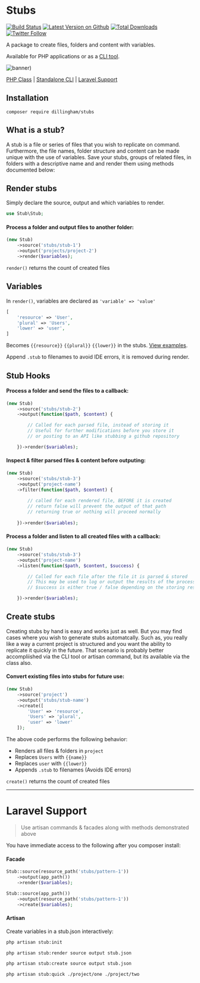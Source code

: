 # Stubs

[![Build Status](https://travis-ci.com/dillingham/stubs.svg?branch=master)](https://travis-ci.com/dillingham/stubs)
[![Latest Version on Github](https://img.shields.io/github/release/dillingham/stubs.svg?style=flat-square)](https://packagist.org/packages/dillingham/stubs)
[![Total Downloads](https://img.shields.io/packagist/dt/dillingham/stubs.svg?style=flat-square)](https://packagist.org/packages/dillingham/stubs) [![Twitter Follow](https://img.shields.io/twitter/follow/dillinghammm?color=%231da1f1&label=Twitter&logo=%231da1f1&logoColor=%231da1f1&style=flat-square)](https://twitter.com/dillinghammm)

A package to create files, folders and content with variables.

Available for PHP applications or as a [CLI tool](https://github.com/awesome-stubs/cli).

![banner)](https://user-images.githubusercontent.com/29180903/63984545-c7a81800-ca99-11e9-882e-fa99bd156389.png)

[PHP Class](https://github.com/dillingham/stubs#render-stubs) | [Standalone CLI](https://github.com/awesome-stubs/cli) | [Laravel Support](https://github.com/dillingham/stubs#laravel-support)

## Installation

```
composer require dillingham/stubs
```

## What is a stub?

A stub is a file or series of files that you wish to replicate on command. Furthermore, the file names, folder structure and content can be made unique with the use of variables. Save your stubs, groups of related files, in folders with a descriptive name and and render them using methods documented below:

## Render stubs

Simply declare the source, output and which variables to render.

```php
use Stub\Stub;
```
#### Process a folder and output files to another folder:
```php
(new Stub)
    ->source('stubs/stub-1')
    ->output('projects/project-2')
    ->render($variables);
```

`render()` returns the count of created files

## Variables

In `render()`, variables are declared as `'variable' => 'value'`

```php
[
    'resource' => 'User',
    'plural' => 'Users',
    'lower' => 'user',
]
```

Becomes `{{resource}}` `{{plural}}` `{{lower}}` in the stubs. [View examples](https://github.com/dillingham/stubs/tree/master/tests/stubs).

Append `.stub` to filenames to avoid IDE errors, it is removed during render.

## Stub Hooks

#### Process a folder and send the files to a callback:

```php
(new Stub)
    ->source('stubs/stub-2')
    ->output(function($path, $content) {

        // Called for each parsed file, instead of storing it
        // Useful for further modifications before you store it
        // or posting to an API like stubbing a github repository

    })->render($variables);
```

#### Inspect & filter parsed files & content before outputing:

```php
(new Stub)
    ->source('stubs/stub-3')
    ->output('project-name')
    ->filter(function($path, $content) {
    
        // called for each rendered file, BEFORE it is created
        // return false will prevent the output of that path
        // returning true or nothing will proceed normally
        
    })->render($variables);
```

#### Process a folder and listen to all created files with a callback:

```php
(new Stub)
    ->source('stubs/stub-3')
    ->output('project-name')
    ->listen(function($path, $content, $success) {

        // Called for each file after the file it is parsed & stored
        // This may be used to log or output the results of the process
        // $success is either true / false depending on the storing result

    })->render($variables);
```

## Create stubs

Creating stubs by hand is easy and works just as well. But you may find cases where you wish to generate stubs automatcally. Such as, you really like a way a current project is structured and you want the ability to replicate it quickly in the future. That scenario is probably better accompliished via the CLI tool or artisan command, but its available via the class also.

#### Convert existing files into stubs for future use:

```php
(new Stub)
    ->source('project')
    ->output('stubs/stub-name')
    ->create([
        'User' => 'resource',
        'Users' => 'plural',
        'user' => 'lower'
    ]);
```

The above code performs the following behavior:

- Renders all files & folders in `project`
- Replaces `Users` with `{{name}}`
- Replaces `user` with `{{lower}}`
- Appends `.stub` to filenames (Avoids IDE errors)

`create()` returns the count of created files

---

# Laravel Support

> Use artisan commands & facades along with methods demonstrated above

You have immediate access to the following after you composer install:

#### Facade

```php
Stub::source(resource_path('stubs/pattern-1'))
    ->output(app_path())
    ->render($variables);
```
```php
Stub::source(app_path())
    ->output(resource_path('stubs/pattern-1'))
    ->create($variables);
```

#### Artisan

Create variables in a stub.json interactively:
```bash
php artisan stub:init
```

```bash
php artisan stub:render source output stub.json
```
```bash
php artisan stub:create source output stub.json
```
```bash
php artisan stub:quick ./project/one ./project/two
```
